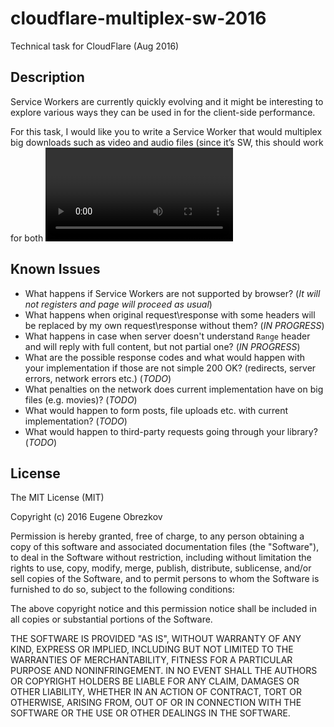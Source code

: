 # cloudflare-multiplex-sw-2016

Technical task for CloudFlare (Aug 2016)

## Description

Service Workers are currently quickly evolving and it might be interesting to explore various ways they can be used in for the client-side performance.

For this task, I would like you to write a Service Worker that would multiplex big downloads such as video and audio files (since it’s SW, this should work for both <video> tags as well as direct downloads from the same origin) by splitting them into a few parallel chunk requests (similarly to download managers), and combining responses into one in a correct order so that this process would happen transparently for the browser.

## Known Issues

- What happens if Service Workers are not supported by browser? (_It will not registers and page will proceed as usual_)
- What happens when original request\response with some headers will be replaced by my own request\response without them? (_IN PROGRESS_)
- What happens in case when server doesn't understand `Range` header and will reply with full content, but not partial one? (_IN PROGRESS_)
- What are the possible response codes and what would happen with your implementation if those are not simple 200 OK? (redirects, server errors, network errors etc.) (_TODO_)
- What penalties on the network does current implementation have on big files (e.g. movies)? (_TODO_)
- What would happen to form posts, file uploads etc. with current implementation? (_TODO_)
- What would happen to third-party requests going through your library? (_TODO_)

## License

The MIT License (MIT)

Copyright (c) 2016 Eugene Obrezkov

Permission is hereby granted, free of charge, to any person obtaining a copy
of this software and associated documentation files (the "Software"), to deal
in the Software without restriction, including without limitation the rights
to use, copy, modify, merge, publish, distribute, sublicense, and/or sell
copies of the Software, and to permit persons to whom the Software is
furnished to do so, subject to the following conditions:

The above copyright notice and this permission notice shall be included in all
copies or substantial portions of the Software.

THE SOFTWARE IS PROVIDED "AS IS", WITHOUT WARRANTY OF ANY KIND, EXPRESS OR
IMPLIED, INCLUDING BUT NOT LIMITED TO THE WARRANTIES OF MERCHANTABILITY,
FITNESS FOR A PARTICULAR PURPOSE AND NONINFRINGEMENT. IN NO EVENT SHALL THE
AUTHORS OR COPYRIGHT HOLDERS BE LIABLE FOR ANY CLAIM, DAMAGES OR OTHER
LIABILITY, WHETHER IN AN ACTION OF CONTRACT, TORT OR OTHERWISE, ARISING FROM,
OUT OF OR IN CONNECTION WITH THE SOFTWARE OR THE USE OR OTHER DEALINGS IN THE
SOFTWARE.
